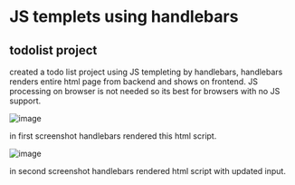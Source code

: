 # JS templets using handlebars

<h2>todolist project</h2>

created a todo list project using JS templeting by handlebars,
handlebars renders entire html page from backend and shows on frontend.
JS processing on browser is not needed so its best for browsers with no JS support.

![image](https://github.com/ashishshinde0901/Javascript_templeting_using_handlebars/assets/67376699/d355d473-dcca-4baa-80de-88ce79728332)

in first screenshot handlebars rendered this html script.

![image](https://github.com/ashishshinde0901/Javascript_templeting_using_handlebars/assets/67376699/c2286727-7280-48e3-a182-4be3076b6575)


in second screenshot handlebars rendered html script with updated input.

